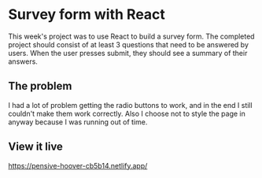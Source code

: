 # Survey form with React
This week's project was to use React to build a survey form. The completed project should consist of at least 3 questions that need to be answered by users. When the user presses submit, they should see a summary of their answers.

## The problem
I had a lot of problem getting the radio buttons to work, and in the end I still couldn't make them work correctly. 
Also I choose not to style the page in anyway because I was running out of time. 


## View it live

https://pensive-hoover-cb5b14.netlify.app/
